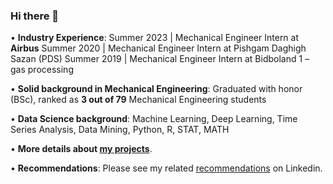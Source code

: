 ### Hi there 👋

• **Industry Experience**:
Summer 2023 | Mechanical Engineer Intern at **Airbus**
Summer 2020 | Mechanical Engineer Intern at Pishgam Daghigh Sazan (PDS)
Summer 2019 | Mechanical Engineer Intern at Bidboland 1 – gas processing

• **Solid background in Mechanical Engineering**:
Graduated with honor (BSc), ranked as **3 out of 79** Mechanical Engineering students

• **Data Science background**:
Machine Learning, Deep Learning, Time Series Analysis, Data Mining, Python, R, STAT, MATH

• **More details about [my projects](https://github.com/MohammadGhadri?tab=repositories)**.

• **Recommendations**:
Please see my related [recommendations](https://www.linkedin.com/in/m-ghadri/details/recommendations/?detailScreenTabIndex=0) on Linkedin.


<!--
**MohammadGhadri/MohammadGhadri** is a ✨ _special_ ✨ repository because its `README.md` (this file) appears on your GitHub profile.

Here are some ideas to get you started:

- 🔭 I’m currently working on ...
- 🌱 I’m currently learning ...
- 👯 I’m looking to collaborate on ...
- 🤔 I’m looking for help with ...
- 💬 Ask me about ...
- 📫 How to reach me: ...
- 😄 Pronouns: ...
- ⚡ Fun fact: ...
-->
